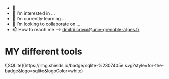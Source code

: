 








- 👋
- 👀 I’m interested in ...
- 🌱 I’m currently learning ...
- 💞️ I’m looking to collaborate on ...
- 📫 How to reach me --> dmitrii.crivoi@univ-grenoble-alpes.fr


<H1> MY different tools </H1>
![SQLite](https://img.shields.io/badge/sqlite-%2307405e.svg?style=for-the-badge&logo=sqlite&logoColor=white)


